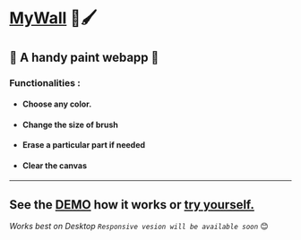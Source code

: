 # [MyWall](https://debugagrawal.github.io/MyWall) 🎨🖌

## 👀 A handy paint webapp 👀

### Functionalities :

* #### Choose any color.
* #### Change the size of brush
* #### Erase a particular part if needed
* #### Clear the canvas
---
 <b>See the [DEMO](https://twitter.com/debugagrawal/status/1315994745265549312) how it works or <a href="https://debugagrawal.github.io/MyWall" target="_blank">try yourself.</a></b>
---


_Works best on Desktop `Responsive vesion will be available soon`_ 😊
